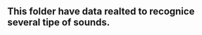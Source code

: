This folder have data realted to recognice several tipe of sounds.
------------------------------------------------------------------
